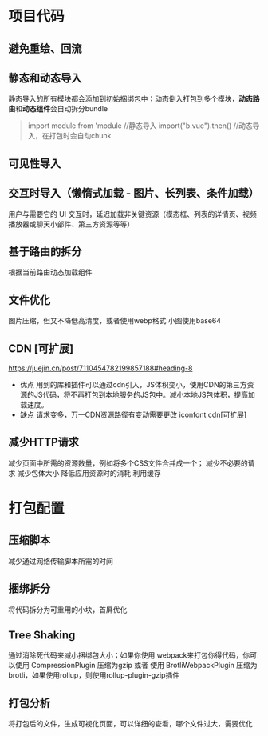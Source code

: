 # 项目代码
## 避免重绘、回流
## 静态和动态导入
静态导入的所有模块都会添加到初始捆绑包中；动态倒入打包到多个模块，**动态路由**和**动态组件**会自动拆分bundle
> import module from 'module //静态导入
> import("b.vue").then()  //动态导入，在打包时会自动chunk
## 可见性导入
## 交互时导入（懒惰式加载 - 图片、长列表、条件加载）
用户与需要它的 UI 交互时，延迟加载非关键资源（模态框、列表的详情页、视频播放器或聊天小部件、第三方资源等等）
## 基于路由的拆分
根据当前路由动态加载组件
## 文件优化
图片压缩，但又不降低高清度，或者使用webp格式
小图使用base64
## CDN [可扩展]
https://juejin.cn/post/7110454782199857188#heading-8
- 优点 用到的库和插件可以通过cdn引入，JS体积变小，使用CDN的第三方资源的JS代码，将不再打包到本地服务的JS包中。减小本地JS包体积，提高加载速度。
- 缺点 请求变多，万一CDN资源路径有变动需要更改
iconfont cdn[可扩展]
## 减少HTTP请求
减少页面中所需的资源数量，例如将多个CSS文件合并成一个；
    减少不必要的请求
    减少包体大小
    降低应用资源时的消耗
    利用缓存
# 打包配置
## 压缩脚本
减少通过网络传输脚本所需的时间
## 捆绑拆分
将代码拆分为可重用的小块，首屏优化
## Tree Shaking
通过消除死代码来减小捆绑包大小；如果你使用 webpack来打包你得代码，你可以使用 CompressionPlugin 压缩为gzip 或者 使用 BrotliWebpackPlugin 压缩为brotli，如果使用rollup，则使用rollup-plugin-gzip插件
## 打包分析
将打包后的文件，生成可视化页面，可以详细的查看，哪个文件过大，需要优化
